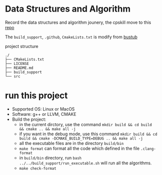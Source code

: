 # Data Structures and Algorithm

Record the data structures and algorithm jounery, the cpskill move to this [repo](https://github.com/GroverZhu/CPSKILL)

The `build_support`, `.github`, `CmakeLists.txt` is modify from [bustub](https://github.com/cmu-db/bustub)

project structure
```
./
├── CMakeLists.txt
├── LICENSE
├── README.md
├── build_support
└── src
```

# run this project



- Supported OS: Linux or MacOS
- Software: g++ or LLVM, CMAKE
- Build the project: 
    - in the current dirctory, use the command `mkdir build && cd build && cmake .. && make all -j`
    - if you want in the debug mode, use this command `mkdir build && cd build && cmake -DCMAKE_BUILD_TYPE=DEBUG .. && make all -j`
    - all the executable files are in the directory `build/bin`
    - `make format` can format all the code which defined in the file `.clang-format`
    - in `build/bin` directory, run `bash ../../build_support/run_executable.sh` will run all the algorithms.
    - `make check-format`